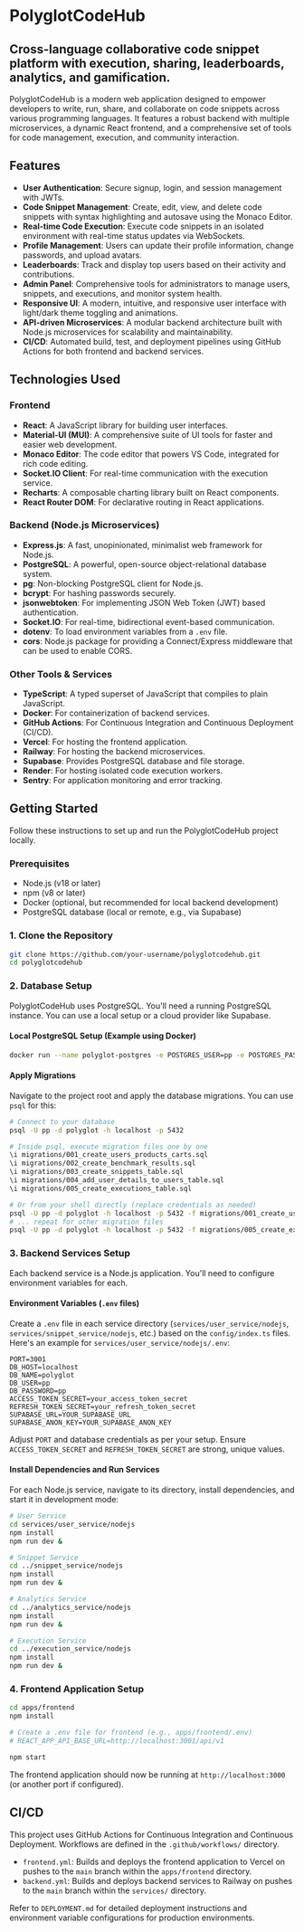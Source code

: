 # PolyglotCodeHub

## Cross-language collaborative code snippet platform with execution, sharing, leaderboards, analytics, and gamification.

PolyglotCodeHub is a modern web application designed to empower developers to write, run, share, and collaborate on code snippets across various programming languages. It features a robust backend with multiple microservices, a dynamic React frontend, and a comprehensive set of tools for code management, execution, and community interaction.

## Features

- **User Authentication**: Secure signup, login, and session management with JWTs.
- **Code Snippet Management**: Create, edit, view, and delete code snippets with syntax highlighting and autosave using the Monaco Editor.
- **Real-time Code Execution**: Execute code snippets in an isolated environment with real-time status updates via WebSockets.
- **Profile Management**: Users can update their profile information, change passwords, and upload avatars.
- **Leaderboards**: Track and display top users based on their activity and contributions.
- **Admin Panel**: Comprehensive tools for administrators to manage users, snippets, and executions, and monitor system health.
- **Responsive UI**: A modern, intuitive, and responsive user interface with light/dark theme toggling and animations.
- **API-driven Microservices**: A modular backend architecture built with Node.js microservices for scalability and maintainability.
- **CI/CD**: Automated build, test, and deployment pipelines using GitHub Actions for both frontend and backend services.

## Technologies Used

### Frontend
- **React**: A JavaScript library for building user interfaces.
- **Material-UI (MUI)**: A comprehensive suite of UI tools for faster and easier web development.
- **Monaco Editor**: The code editor that powers VS Code, integrated for rich code editing.
- **Socket.IO Client**: For real-time communication with the execution service.
- **Recharts**: A composable charting library built on React components.
- **React Router DOM**: For declarative routing in React applications.

### Backend (Node.js Microservices)
- **Express.js**: A fast, unopinionated, minimalist web framework for Node.js.
- **PostgreSQL**: A powerful, open-source object-relational database system.
- **pg**: Non-blocking PostgreSQL client for Node.js.
- **bcrypt**: For hashing passwords securely.
- **jsonwebtoken**: For implementing JSON Web Token (JWT) based authentication.
- **Socket.IO**: For real-time, bidirectional event-based communication.
- **dotenv**: To load environment variables from a `.env` file.
- **cors**: Node.js package for providing a Connect/Express middleware that can be used to enable CORS.

### Other Tools & Services
- **TypeScript**: A typed superset of JavaScript that compiles to plain JavaScript.
- **Docker**: For containerization of backend services.
- **GitHub Actions**: For Continuous Integration and Continuous Deployment (CI/CD).
- **Vercel**: For hosting the frontend application.
- **Railway**: For hosting the backend microservices.
- **Supabase**: Provides PostgreSQL database and file storage.
- **Render**: For hosting isolated code execution workers.
- **Sentry**: For application monitoring and error tracking.

## Getting Started

Follow these instructions to set up and run the PolyglotCodeHub project locally.

### Prerequisites

- Node.js (v18 or later)
- npm (v8 or later)
- Docker (optional, but recommended for local backend development)
- PostgreSQL database (local or remote, e.g., via Supabase)

### 1. Clone the Repository

```bash
git clone https://github.com/your-username/polyglotcodehub.git
cd polyglotcodehub
```

### 2. Database Setup

PolyglotCodeHub uses PostgreSQL. You'll need a running PostgreSQL instance. You can use a local setup or a cloud provider like Supabase.

#### Local PostgreSQL Setup (Example using Docker)

```bash
docker run --name polyglot-postgres -e POSTGRES_USER=pp -e POSTGRES_PASSWORD=pp -e POSTGRES_DB=polyglot -p 5432:5432 -d postgres
```

#### Apply Migrations

Navigate to the project root and apply the database migrations. You can use `psql` for this:

```bash
# Connect to your database
psql -U pp -d polyglot -h localhost -p 5432

# Inside psql, execute migration files one by one
\i migrations/001_create_users_products_carts.sql
\i migrations/002_create_benchmark_results.sql
\i migrations/003_create_snippets_table.sql
\i migrations/004_add_user_details_to_users_table.sql
\i migrations/005_create_executions_table.sql

# Or from your shell directly (replace credentials as needed)
psql -U pp -d polyglot -h localhost -p 5432 -f migrations/001_create_users_products_carts.sql
# ... repeat for other migration files
psql -U pp -d polyglot -h localhost -p 5432 -f migrations/005_create_executions_table.sql
```

### 3. Backend Services Setup

Each backend service is a Node.js application. You'll need to configure environment variables for each.

#### Environment Variables (`.env` files)

Create a `.env` file in each service directory (`services/user_service/nodejs`, `services/snippet_service/nodejs`, etc.) based on the `config/index.ts` files. Here's an example for `services/user_service/nodejs/.env`:

```
PORT=3001
DB_HOST=localhost
DB_NAME=polyglot
DB_USER=pp
DB_PASSWORD=pp
ACCESS_TOKEN_SECRET=your_access_token_secret
REFRESH_TOKEN_SECRET=your_refresh_token_secret
SUPABASE_URL=YOUR_SUPABASE_URL
SUPABASE_ANON_KEY=YOUR_SUPABASE_ANON_KEY
```

Adjust `PORT` and database credentials as per your setup. Ensure `ACCESS_TOKEN_SECRET` and `REFRESH_TOKEN_SECRET` are strong, unique values.

#### Install Dependencies and Run Services

For each Node.js service, navigate to its directory, install dependencies, and start it in development mode:

```bash
# User Service
cd services/user_service/nodejs
npm install
npm run dev &

# Snippet Service
cd ../snippet_service/nodejs
npm install
npm run dev &

# Analytics Service
cd ../analytics_service/nodejs
npm install
npm run dev &

# Execution Service
cd ../execution_service/nodejs
npm install
npm run dev &
```

### 4. Frontend Application Setup

```bash
cd apps/frontend
npm install

# Create a .env file for frontend (e.g., apps/frontend/.env)
# REACT_APP_API_BASE_URL=http://localhost:3001/api/v1

npm start
```

The frontend application should now be running at `http://localhost:3000` (or another port if configured).

## CI/CD

This project uses GitHub Actions for Continuous Integration and Continuous Deployment. Workflows are defined in the `.github/workflows/` directory.

- `frontend.yml`: Builds and deploys the frontend application to Vercel on pushes to the `main` branch within the `apps/frontend` directory.
- `backend.yml`: Builds and deploys backend services to Railway on pushes to the `main` branch within the `services/` directory.

Refer to `DEPLOYMENT.md` for detailed deployment instructions and environment variable configurations for production environments.